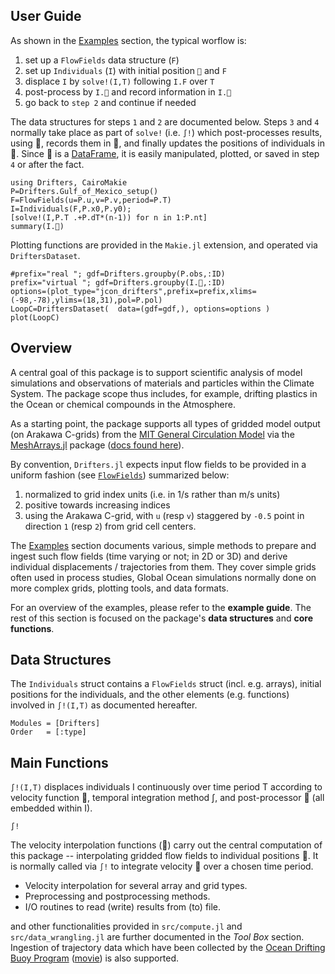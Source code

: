 ## User Guide

As shown in the [Examples](@ref) section, the typical worflow is:

1. set up a `FlowFields` data structure (`F`)
1. set up `Individuals` (`I`) with initial position `📌` and `F`
1. displace `I` by	`solve!(I,T)` following `I.F` over `T` 
1. post-process by `I.🔧` and record information in `I.🔴`
1. go back to `step 2` and continue if needed

The data structures for steps `1` and `2` are documented below. Steps `3` and `4` normally take place as part of `solve!` (i.e. `∫!`) which post-processes results, using 🔧, records them in 🔴, and finally updates the positions of individuals in 📌. Since 🔴 is a [DataFrame](https://juliadata.github.io/DataFrames.jl/latest/), it is easily manipulated, plotted, or saved in step `4` or after the fact.

```@example ex1
using Drifters, CairoMakie
P=Drifters.Gulf_of_Mexico_setup()
F=FlowFields(u=P.u,v=P.v,period=P.T)
I=Individuals(F,P.x0,P.y0);
[solve!(I,P.T .+P.dT*(n-1)) for n in 1:P.nt]
summary(I.🔴)
```

Plotting functions are provided in the `Makie.jl` extension, and operated via `DriftersDataset`.

```@example ex1
#prefix="real "; gdf=Drifters.groupby(P.obs,:ID)
prefix="virtual "; gdf=Drifters.groupby(I.🔴,:ID)
options=(plot_type="jcon_drifters",prefix=prefix,xlims=(-98,-78),ylims=(18,31),pol=P.pol)
LoopC=DriftersDataset(  data=(gdf=gdf,), options=options )
plot(LoopC)
```

## Overview

A central goal of this package is to support scientific analysis of model simulations and observations of materials and particles within the Climate System. The package scope thus includes, for example, drifting plastics in the Ocean or chemical compounds in the Atmosphere. 

As a starting point, the package supports all types of gridded model output (on Arakawa C-grids) from the [MIT General Circulation Model](https://mitgcm.readthedocs.io/en/latest/?badge=latest) via the [MeshArrays.jl](https://github.com/JuliaClimate/MeshArrays.jl) package ([docs found here](https://juliaclimate.github.io/MeshArrays.jl/dev/)). 

By convention, `Drifters.jl` expects input flow fields to be provided in a uniform fashion (see [`FlowFields`](@ref)) summarized below: 

1. normalized to grid index units (i.e. in 1/s rather than m/s units)
1. positive towards increasing indices
1. using the Arakawa C-grid, with `u` (resp `v`) staggered by `-0.5` point in direction `1` (resp `2`) from grid cell centers. 

The [Examples](@ref) section documents various, simple methods to prepare and ingest such flow fields (time varying or not; in 2D or 3D) and derive individual displacements / trajectories from them. They cover simple grids often used in process studies, Global Ocean simulations normally done on more complex grids, plotting tools, and data formats. 

For an overview of the examples, please refer to the **example guide**. The rest of this section is focused on the package's **data structures** and **core functions**.

## Data Structures

The `Individuals` struct contains a `FlowFields` struct (incl. e.g. arrays), initial positions for the individuals, and the other elements (e.g. functions) involved in `∫!(I,T)` as documented hereafter.

```@autodocs
Modules = [Drifters]
Order   = [:type]
```

## Main Functions

`∫!(I,T)` displaces individuals I continuously over time period T according to velocity function 🚄, temporal integration method ∫, and post-processor 🔧 (all embedded within I).

```@docs
∫!
```

The velocity interpolation functions (🚄) carry out the central computation of this package -- interpolating gridded flow fields to individual positions 📌. It is normally called via `∫!` to integrate velocity 🚄 over a chosen time period. 

- Velocity interpolation for several array and grid types.
- Preprocessing and postprocessing methods.
- I/O routines to read (write) results from (to) file.

and other functionalities provided in `src/compute.jl` and `src/data_wrangling.jl` are further documented in the _Tool Box_ section. Ingestion of trajectory data which have been collected by the [Ocean Drifting Buoy Program](https://doi.org/10.1002/2016JC011716) ([movie](https://youtu.be/82HPnYBtoVo)) is also supported.

